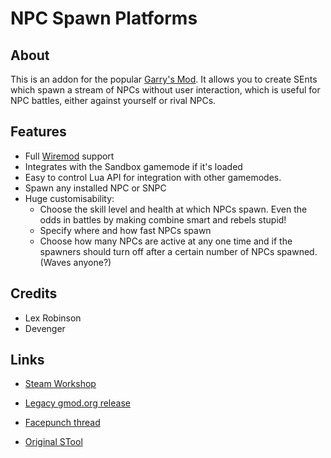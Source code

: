 # NPC Spawn Platforms

## About

This is an addon for the popular [Garry's Mod][gmod].
It allows you to create SEnts which spawn a stream of NPCs without user interaction, which is useful for NPC battles, either against yourself or rival NPCs.

## Features

- Full [Wiremod][wire] support
- Integrates with the Sandbox gamemode if it's loaded
- Easy to control Lua API for integration with other gamemodes.
- Spawn any installed NPC or SNPC
- Huge customisability:
  - Choose the skill level and health at which NPCs spawn. Even the odds in battles by making combine smart and rebels stupid!
  - Specify where and how fast NPCs spawn
  - Choose how many NPCs are active at any one time and if the spawners should turn off after a certain number of NPCs spawned. (Waves anyone?)

## Credits

- Lex Robinson
- Devenger

## Links

- [Steam Workshop][workshop]
- [Legacy gmod.org release][legacy]
- [Facepunch thread][fpthread]
- [Original STool][original]

  [gmod]: http://garrysmod.com/
  [wire]: http://wiremod.com/
  [workshop]: http://steamcommunity.com/sharedfiles/filedetails/?id=107821465
  [legacy]: https://garrysmods.org/download/7345/npc-spawn-platforms-21-beta
  [fpthread]: https://web.archive.org/web/20190407000951mp_/https://forum.facepunch.com/gmodgd/jjfz/NPC-Spawn-Platforms-2-0/1/
  [original]: https://garrysmods.org/download/3720/stool-npc-spawn-platforms-v2
